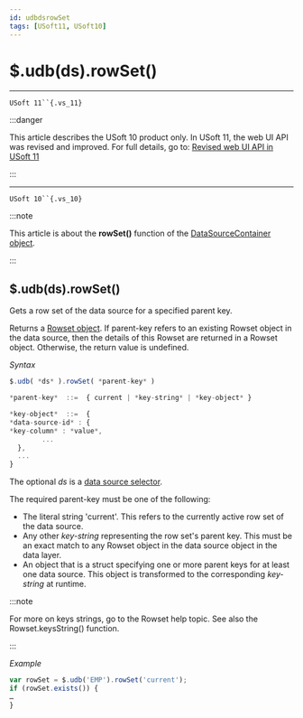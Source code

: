 ```yaml
---
id: udbdsrowSet
tags: [USoft11, USoft10]
---
```

# $.udb(ds).rowSet()



----

`USoft 11``{.vs_11}`


:::danger

This article describes the USoft 10 product only.
In USoft 11, the web UI API was revised and improved. For full details, go to:
[Revised web UI API in USoft 11](/docs/Web_and_app_UIs/UDB_udb/Revised_web_UI_API_in_USoft_11.md)

:::

----

`USoft 10``{.vs_10}`


:::note

This article is about the **rowSet()** function of the [DataSourceContainer object](/docs/Web_and_app_UIs/UDB_DataSourceContainer).

:::

## **$.udb(ds).rowSet()**

Gets a row set of the data source for a specified parent key.

Returns a [Rowset object](/docs/Web_and_app_UIs/UDB_Rowset). If parent-key refers to an existing Rowset object in the data source, then the details of this Rowset are returned in a Rowset object. Otherwise, the return value is undefined.

*Syntax*

```js
$.udb( *ds* ).rowSet( *parent-key* )

*parent-key*  ::=  { current | *key-string* | *key-object* }

*key-object*  ::=  {
*data-source-id* : {
*key-column* : *value*,
        ...
  },
  ...
}
```

The optional *ds* is a [data source selector](/docs/Web_and_app_UIs/UDB_DataSourceMetaContainer/UDB_DataSourceMetaContainer_object.md).

The required parent-key must be one of the following:

- The literal string 'current'. This refers to the currently active row set of the data source.
- Any other *key-string* representing the row set's parent key. This must be an exact match to any Rowset object in the data source object in the data layer.
- An object that is a struct specifying one or more parent keys for at least one data source. This object is transformed to the corresponding *key-string* at runtime.


:::note

For more on keys strings, go to the Rowset help topic. See also the Rowset.keysString() function.

:::

*Example*

```js
var rowSet = $.udb('EMP').rowSet('current');
if (rowSet.exists()) {
…
}
```

 